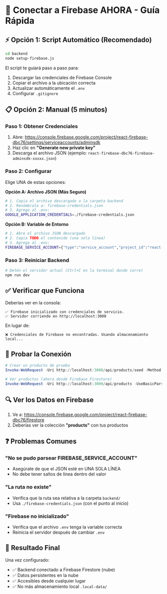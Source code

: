 # 🚀 Conectar a Firebase AHORA - Guía Rápida

## ⚡ Opción 1: Script Automático (Recomendado)

```bash
cd backend
node setup-firebase.js
```

El script te guiará paso a paso para:
1. Descargar las credenciales de Firebase Console
2. Copiar el archivo a la ubicación correcta
3. Actualizar automáticamente el `.env`
4. Configurar `.gitignore`

## 📋 Opción 2: Manual (5 minutos)

### Paso 1: Obtener Credenciales
1. Abre: https://console.firebase.google.com/project/react-firebase-dbc76/settings/serviceaccounts/adminsdk
2. Haz clic en **"Generate new private key"**
3. Descarga el archivo JSON (ejemplo: `react-firebase-dbc76-firebase-adminsdk-xxxxx.json`)

### Paso 2: Configurar
Elige UNA de estas opciones:

**Opción A: Archivo JSON (Más Seguro)**
```bash
# 1. Copia el archivo descargado a la carpeta backend
# 2. Renómbralo a: firebase-credentials.json
# 3. Agrega al .env:
GOOGLE_APPLICATION_CREDENTIALS=./firebase-credentials.json
```

**Opción B: Variable de Entorno**
```bash
# 1. Abre el archivo JSON descargado
# 2. Copia TODO el contenido (una sola línea)
# 3. Agrega al .env:
FIREBASE_SERVICE_ACCOUNT={"type":"service_account","project_id":"react-firebase-dbc76",...todo el JSON...}
```

### Paso 3: Reiniciar Backend
```bash
# Detén el servidor actual (Ctrl+C en la terminal donde corre)
npm run dev
```

## ✅ Verificar que Funciona

Deberías ver en la consola:
```
✅ Firebase inicializado con credenciales de servicio.
✅ Servidor corriendo en http://localhost:3000
```

En lugar de:
```
❌ Credenciales de Firebase no encontradas. Usando almacenamiento local...
```

## 🧪 Probar la Conexión

```powershell
# Crear un producto de prueba
Invoke-WebRequest -Uri http://localhost:3000/api/products/seed -Method POST -UseBasicParsing

# Ver productos (ahora desde Firebase Firestore)
Invoke-WebRequest -Uri http://localhost:3000/api/products -UseBasicParsing
```

## 🔍 Ver los Datos en Firebase

1. Ve a: https://console.firebase.google.com/project/react-firebase-dbc76/firestore
2. Deberías ver la colección **"products"** con tus productos

## ❓ Problemas Comunes

### "No se pudo parsear FIREBASE_SERVICE_ACCOUNT"
- Asegúrate de que el JSON esté en UNA SOLA LÍNEA
- No debe tener saltos de línea dentro del valor

### "La ruta no existe"
- Verifica que la ruta sea relativa a la carpeta `backend/`
- Usa `./firebase-credentials.json` (con el punto al inicio)

### "Firebase no inicializado"
- Verifica que el archivo `.env` tenga la variable correcta
- Reinicia el servidor después de cambiar `.env`

## 🎯 Resultado Final

Una vez configurado:
- ✅ Backend conectado a Firebase Firestore (nube)
- ✅ Datos persistentes en la nube
- ✅ Accesibles desde cualquier lugar
- ✅ No más almacenamiento local `.local-data/`
